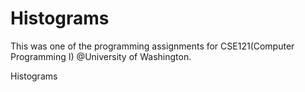 # Histograms
This was one of the programming assignments for CSE121(Computer Programming I) @University of Washington.

Histograms
